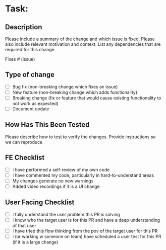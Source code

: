 # Task:

## Description

Please include a summary of the change and which issue is fixed. Please also include relevant motivation and context. List any dependencies that are required for this change.

Fixes # (issue)

## Type of change

- [ ] Bug fix (non-breaking change which fixes an issue)
- [ ] New feature (non-breaking change which adds functionality)
- [ ] Breaking change (fix or feature that would cause existing functionality to not work as expected)
- [ ] Document update

## How Has This Been Tested

Please describe how to test to verify the changes. Provide instructions so we can reproduce.

## FE Checklist

- [ ] I have performed a self-review of my own code
- [ ] I have commented my code, particularly in hard-to-understand areas
- [ ] My changes generate no new warnings
- [ ] Added video recordings if it is a UI change

## User Facing Checklist

- [ ] I fully understand the user problem this PR is solving
- [ ] I know who the target user is for this PR and have a deep understanding of that user
- [ ] I have tried this flow thinking from the pov of the target user for this PR
- [ ] I (or working w someone on team) have scheduled a user test for this PR (if it is a large change)
